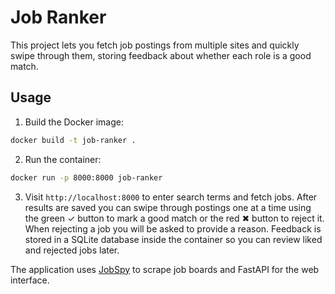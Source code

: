 # Job Ranker

This project lets you fetch job postings from multiple sites and quickly swipe through them, storing feedback about whether each role is a good match.

## Usage

1. Build the Docker image:

```bash
docker build -t job-ranker .
```

2. Run the container:

```bash
docker run -p 8000:8000 job-ranker
```

3. Visit `http://localhost:8000` to enter search terms and fetch jobs.
   After results are saved you can swipe through postings one at a time
   using the green ✓ button to mark a good match or the red ✖ button to
   reject it. When rejecting a job you will be asked to provide a reason.
   Feedback is stored in a SQLite database inside the container so you can review liked and rejected jobs later.

The application uses [JobSpy](https://pypi.org/project/python-jobspy/) to scrape
job boards and FastAPI for the web interface.
